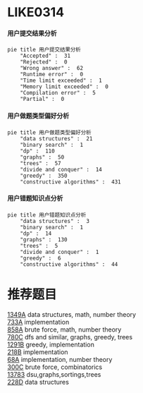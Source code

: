 # LIKE0314

<!-- tabs:start -->



#### **用户提交结果分析**

```mermaid
pie title 用户提交结果分析
    "Accepted" :  31
    "Rejected" :  0
    "Wrong answer" :  62
    "Runtime error" :  0
    "Time limit exceeded" :  1
    "Memory limit exceeded" :  0
    "Compilation error" :  5
    "Partial" :  0
```

#### **用户做题类型偏好分析**

```mermaid
pie title 用户做题类型偏好分析
    "data structures" :  21
    "binary search" :  1
    "dp" :  110
    "graphs" :  50
    "trees" :  57
    "divide and conquer" :  14
    "greedy" :  350
    "constructive algorithms" :  431
```
#### **用户错题知识点分析**

```mermaid
pie title 用户错题知识点分析
    "data structures" :  3
    "binary search" :  1
    "dp" :  14
    "graphs" :  130
    "trees" :  5
    "divide and conquer" :  1
    "greedy" :  6
    "constructive algorithms" :  44
```



<!-- tabs:end -->
# 推荐题目
[1349A](https://codeforces.com/contest/1349/problem/A)		data structures,
                        math,
                        number theory		  
[733A](https://codeforces.com/contest/733/problem/A)		implementation		  
[858A](https://codeforces.com/contest/858/problem/A)		brute force,
                        math,
                        number theory		  
[780C](https://codeforces.com/contest/780/problem/C)		dfs and similar,
                        graphs,
                        greedy,
                        trees		  
[1291B](https://codeforces.com/contest/1291/problem/B)		greedy,
                        implementation		  
[218B](https://codeforces.com/contest/218/problem/B)		implementation		  
[68A](https://codeforces.com/contest/68/problem/A)		implementation,
                        number theory		  
[300C](https://codeforces.com/contest/300/problem/C)		brute force,
                        combinatorics		  
[13783](https://codeforces.com/contest/1378/problem/3)		dsu,graphs,sortings,trees		  
[228D](https://codeforces.com/contest/228/problem/D)		data structures		  
